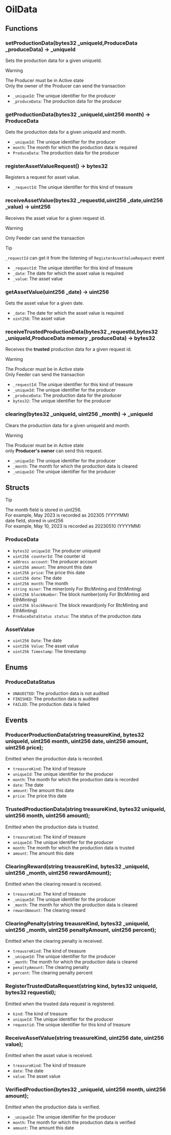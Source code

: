 # OilData

## Functions

### setProductionData(bytes32 _uniqueId,ProduceData _produceData)  -> _uniqueId
Sets the production data for a given uniqueId.
> [!WARNING]   
> The Producer must be in Active state  
> Only the owner of the Producer can send the transaction  

- `_uniqueId`: The unique identifier for the producer
- `_produceData`: The production data for the producer

### getProductionData(bytes32 _uniqueId,uint256 month) -> ProduceData
Gets the production data for a given uniqueId and month.

- `_uniqueId`: The unique identifier for the producer
- `month`: The month for which the production data is required
- `ProduceData`: The production data for the producer

### registerAssetValueRequest() -> bytes32
Registers a request for asset value.
- `_requestId`: The unique identifier for this kind of treasure


### receiveAssetValue(bytes32 _requestId,uint256 _date,uint256 _value) -> uint256

Receives the asset value for a given request id.
> [!WARNING]  
> Only Feeder can send the transaction  

> [!TIP]  
> `_requestId` can get it from the listening of `RegisterAssetValueRequest` event  

- `_requestId`: The unique identifier for this kind of treasure
- `_date`: The date for which the asset value is required
- `_value`: The asset value

### getAssetValue(uint256 _date) -> uint256
Gets the asset value for a given date.
- `_date`: The date for which the asset value is required
- `uint256`: The asset value

### receiveTrustedProductionData(bytes32 _requestId,bytes32 _uniqueId,ProduceData memory _produceData) -> bytes32
Receives the **trusted** production data for a given request id.
> [!WARNING]  
> The Producer must be in Active state  
> Only Feeder can send the transaction  

- `_requestId`: The unique identifier for this kind of treasure
- `_uniqueId`: The unique identifier for the producer
- `_produceData`: The production data for the producer
- `bytes32`: The unique identifier for the producer

### clearing(bytes32 _uniqueId, uint256 _month) ->  _uniqueId
Clears the production data for a given uniqueId and month.
> [!WARNING]  
> The Producer must be in Active state  
> only **Producer's owner** can send this request.  

- `_uniqueId`: The unique identifier for the producer
- `_month`: The month for which the production data is cleared
- `_uniqueId`: The unique identifier for the producer

## Structs

>[!TIP]  
> The month field is stored in uint256.  
> For example, May 2023 is recorded as 202305 (YYYYMM)  
> date field, stored in uint256  
> For example, May 10, 2023 is recorded as 20230510 (YYYYMM)  

### ProduceData

- `bytes32 uniqueId`: The producer uniqueid
- `uint256 counterId`: The counter id
- `address account`: The producer account
- `uint256 amount`: The amount this date
- `uint256 price`: The price this date
- `uint256 date`: The date
- `uint256 month`: The month
- `string miner`: The miner(only For BtcMinting and EthMinting)
- `uint256 blockNumber`: The block number(only For BtcMinting and EthMinting)
- `uint256 blockReward`: The block reward(only For BtcMinting and EthMinting)
- `ProduceDataStatus status`: The status of the production data

### AssetValue

- `uint256 Date`: The date
- `uint256 Value`: The asset value
- `uint256 Timestamp`: The timestamp

## Enums

### ProduceDataStatus
- `UNAUDITED`: The production data is not audited
- `FINISHED`: The production data is audited
- `FAILED`: The production data is failed

## Events

### ProducerProductionData(string treasureKind, bytes32 uniqueId, uint256 month, uint256 date, uint256 amount, uint256 price);
Emitted when the production data is recorded.
- `treasureKind`: The kind of treasure
- `uniqueId`: The unique identifier for the producer
- `month`: The month for which the production data is recorded
- `date`: The date
- `amount`: The amount this date
- `price`: The price this date

### TrustedProductionData(string treasureKind, bytes32 uniqueId, uint256 month, uint256 amount);
Emitted when the production data is trusted.
- `treasureKind`: The kind of treasure
- `uniqueId`: The unique identifier for the producer
- `month`: The month for which the production data is trusted
- `amount`: The amount this date

### ClearingReward(string treausreKind, bytes32 _uniqueId, uint256 _month, uint256 rewardAmount);
Emitted when the clearing reward is received.
- `treausreKind`: The kind of treasure
- `_uniqueId`: The unique identifier for the producer
- `_month`: The month for which the production data is cleared
- `rewardAmount`: The clearing reward

### ClearingPenalty(string treausreKind, bytes32 _uniqueId, uint256 _month, uint256 penaltyAmount, uint256 percent);
Emitted when the clearing penalty is received.
- `treausreKind`: The kind of treasure
- `_uniqueId`: The unique identifier for the producer
- `_month`: The month for which the production data is cleared
- `penaltyAmount`: The clearing penalty
- `percent`: The clearing penalty percent

### RegisterTrustedDataRequest(string kind, bytes32 uniqueId, bytes32 requestid);
Emitted when the trusted data request is registered.
- `kind`: The kind of treasure
- `uniqueId`: The unique identifier for the producer
- `requestid`: The unique identifier for this kind of treasure

### ReceiveAssetValue(string treasureKind, uint256 date, uint256 value);
Emitted when the asset value is received.
- `treasureKind`: The kind of treasure
- `date`: The date
- `value`: The asset value

### VerifiedProduction(bytes32 _uniqueId, uint256 month, uint256 amount);
Emitted when the production data is verified.
- `_uniqueId`: The unique identifier for the producer
- `month`: The month for which the production data is verified
- `amount`: The amount this date